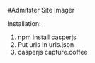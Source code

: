 #Admitster Site Imager

Installation:
1. npm install casperjs
2. Put urls in urls.json
3. casperjs capture.coffee